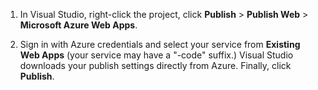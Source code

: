 ﻿
1. In Visual Studio, right-click the project, click **Publish** > **Publish Web** > **Microsoft Azure Web Apps**.

2. Sign in with Azure credentials and select your service from **Existing Web Apps** (your service may have a "-code" suffix.) Visual Studio downloads your publish settings directly from Azure. Finally, click **Publish**.
